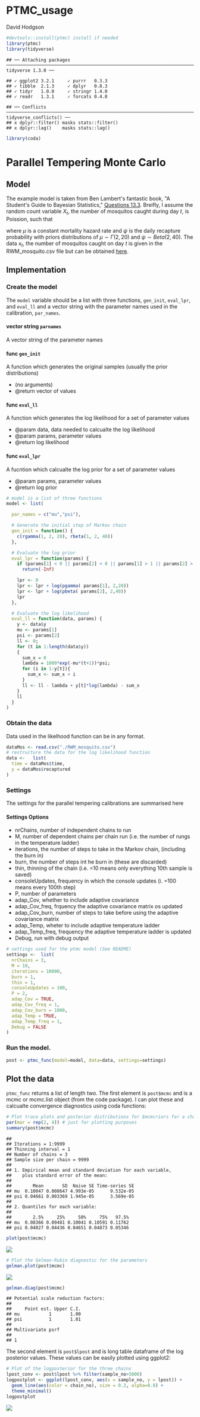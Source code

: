 PTMC\_usage
================
David Hodgson

``` r
#devtools::install(ptmc) install if needed
library(ptmc)
library(tidyverse)
```

    ## ── Attaching packages ─────────────────────────────────────────────────────────────────────────────────────────────────────────────────────────────────────────────────────────────────────────────────────────────────────────────────────── tidyverse 1.3.0 ──

    ## ✓ ggplot2 3.2.1     ✓ purrr   0.3.3
    ## ✓ tibble  2.1.3     ✓ dplyr   0.8.3
    ## ✓ tidyr   1.0.0     ✓ stringr 1.4.0
    ## ✓ readr   1.3.1     ✓ forcats 0.4.0

    ## ── Conflicts ────────────────────────────────────────────────────────────────────────────────────────────────────────────────────────────────────────────────────────────────────────────────────────────────────────────────────────── tidyverse_conflicts() ──
    ## x dplyr::filter() masks stats::filter()
    ## x dplyr::lag()    masks stats::lag()

``` r
library(coda)
```

Parallel Tempering Monte Carlo
==============================

Model
-----

The example model is taken from Ben Lambert's fantastic book, "A Student's Guide to Bayesian Statistics," [Questions 13.3](https://benlambertdotcom.files.wordpress.com/2018/08/bayesianbook_problemsanswers_final.pdf#page=124). Breifly, I assume the random count variable *X*<sub>*t*</sub>, the number of mosquitos caught during day *t*, is Poission, such that

where *μ* is a constant mortality hazard rate and *ψ* is the daily recapture probability with priors distributions of *μ* ∼ *Γ*(2, 20) and *ψ* ∼ *Beta*(2, 40). The data *x*<sub>*t*</sub>, the number of mosquitos caught on day *t* is given in the RWM\_mosquito.csv file but can be obtained [here](https://benlambertdotcom.files.wordpress.com/2018/08/all_data.zip).

Implementation
--------------

### Create the model

The `model` variable should be a list with three functions, `gen_init`, `eval_lpr`, and `eval_ll` and a vector string with the parameter names used in the calibration, `par_names`.

#### vector string `parnames`

A vector string of the parameter names

#### func `gen_init`

A function which generates the original samples (usually the prior distributions)

-   (no arguments)
-   @return vector of values

#### func `eval_ll`

A function which generates the log likelihood for a set of parameter values

-   @param data, data needed to calcualte the log likelihood
-   @param params, parameter values
-   @return log likelihood

#### func `eval_lpr`

A fucntion which calcualte the log prior for a set of parameter values

-   @param params, parameter values
-   @return log prior

``` r
# model is a list of three functions
model <- list(

  par_names = c("mu","psi"),

  # Generate the initial step of Markov chain
  gen_init = function() {
    c(rgamma(1, 2, 20), rbeta(1, 2, 40))
  },

  # Evaluate the log prior
  eval_lpr = function(params) {
    if (params[1] < 0 || params[2] < 0 || params[1] > 1 || params[2] > 1)
      return(-Inf)

    lpr <- 0
    lpr <- lpr + log(pgamma( params[1], 2,20))
    lpr <- lpr + log(pbeta( params[2], 2,40))
    lpr
  },

  # Evaluate the log likelihood
  eval_ll = function(data, params) {
    y <- data$y
    mu <- params[1]
    psi <- params[2]
    ll <- 0;
    for (t in 1:length(data$y))
    {
      sum_x = 0
      lambda = 1000*exp(-mu*(t+1))*psi;
      for (i in 1:y[t]){
        sum_x <- sum_x + i
      }
      ll <- ll - lambda + y[t]*log(lambda) - sum_x
    }
    ll
  }
)
```

### Obtain the data

Data used in the likelhood function can be in any format.

``` r
dataMos <- read.csv("./RWM_mosquito.csv")
# restructure the data for the log likelihood function
data <-   list(
  time = dataMos$time,
  y = dataMos$recaptured
)
```

### Settings

The settings for the parallel tempering calibrations are summarised here

#### Settings Options

-   nrChains, number of independent chains to run
-   M, number of dependent chains per chain run (i.e. the number of rungs in the temperature ladder)
-   iterations, the number of steps to take in the Markov chain, (including the burn in)
-   burn, the number of steps int he burn in (these are discarded)
-   thin, thinning of the chain (i.e. =10 means only everything 10th sample is saved)
-   consoleUpdates, frequency in which the console updates (i. =100 means every 100th step)
-   P, number of parameters
-   adap\_Cov, whether to include adaptive covariance
-   adap\_Cov\_freq, frquency the adaptive covariance matrix os updated
-   adap\_Cov\_burn, number of steps to take before using the adaptive covariance matrix
-   adap\_Temp, wheter to include adaptive temperature ladder
-   adap\_Temp\_freq, frequency the adaptive temperature ladder is updated
-   Debug, run with debug output

``` r
# settings used for the ptmc model (See README)
settings <-  list(
  nrChains = 3,
  M = 10,
  iterations = 10000, 
  burn = 1,
  thin = 1,
  consoleUpdates = 100,
  P = 2,        
  adap_Cov = TRUE,
  adap_Cov_freq = 1,
  adap_Cov_burn = 1000,
  adap_Temp = TRUE,
  adap_Temp_freq = 1,
  Debug = FALSE
)
```

### Run the model.

``` r
post <- ptmc_func(model=model, data=data, settings=settings)
```

Plot the data
-------------

`ptmc_func` returns a list of length two. The first element is `post$mcmc` and is a mcmc or mcmc.list object (from the code package). I can plot these and calcualte convergence diagnostics using coda functions:

``` r
# Plot trace plots and posterior distributions for $mcmcriors for a chain i
par(mar = rep(2, 4)) # just for plotting purposes
summary(post$mcmc)
```

    ## 
    ## Iterations = 1:9999
    ## Thinning interval = 1 
    ## Number of chains = 3 
    ## Sample size per chain = 9999 
    ## 
    ## 1. Empirical mean and standard deviation for each variable,
    ##    plus standard error of the mean:
    ## 
    ##        Mean       SD  Naive SE Time-series SE
    ## mu  0.10047 0.008647 4.993e-05      9.532e-05
    ## psi 0.04661 0.003369 1.945e-05      3.569e-05
    ## 
    ## 2. Quantiles for each variable:
    ## 
    ##        2.5%     25%     50%     75%   97.5%
    ## mu  0.08366 0.09481 0.10041 0.10591 0.11762
    ## psi 0.04027 0.04436 0.04651 0.04873 0.05346

``` r
plot(post$mcmc)
```

![](PTMC_usage_files/figure-markdown_github/plot%20outcomes-1.png)

``` r
# Plot the Gelman-Rubin diagnostic for the parameters
gelman.plot(post$mcmc)
```

![](PTMC_usage_files/figure-markdown_github/plot%20outcomes-2.png)

``` r
gelman.diag(post$mcmc)
```

    ## Potential scale reduction factors:
    ## 
    ##     Point est. Upper C.I.
    ## mu           1       1.00
    ## psi          1       1.01
    ## 
    ## Multivariate psrf
    ## 
    ## 1

The second element is `post$lpost` and is long table dataframe of the log posterior values. These values can be easily plotted using ggplot2:

``` r
# Plot of the logposterior for the three chains
lpost_conv <- post$lpost %>% filter(sample_no>5000)
logpostplot <- ggplot(lpost_conv, aes(x = sample_no, y = lpost)) + 
  geom_line(aes(color = chain_no), size = 0.2, alpha=0.8) +
  theme_minimal()
logpostplot
```

![](PTMC_usage_files/figure-markdown_github/unnamed-chunk-2-1.png)
